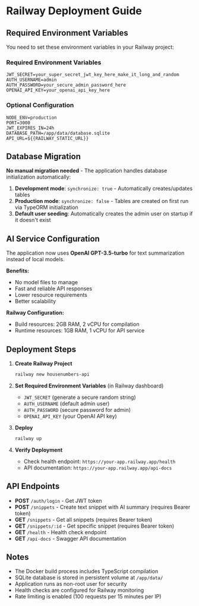 # Railway Deployment Guide

## Required Environment Variables

You need to set these environment variables in your Railway project:

### Required Environment Variables
```
JWT_SECRET=your_super_secret_jwt_key_here_make_it_long_and_random
AUTH_USERNAME=admin
AUTH_PASSWORD=your_secure_admin_password_here
OPENAI_API_KEY=your_openai_api_key_here
```

### Optional Configuration
```
NODE_ENV=production
PORT=3000
JWT_EXPIRES_IN=24h
DATABASE_PATH=/app/data/database.sqlite
API_URL=${{RAILWAY_STATIC_URL}}
```

## Database Migration

**No manual migration needed** - The application handles database initialization automatically:

1. **Development mode**: `synchronize: true` - Automatically creates/updates tables
2. **Production mode**: `synchronize: false` - Tables are created on first run via TypeORM initialization
3. **Default user seeding**: Automatically creates the admin user on startup if it doesn't exist

## AI Service Configuration

The application now uses **OpenAI GPT-3.5-turbo** for text summarization instead of local models.

**Benefits:**
- No model files to manage
- Fast and reliable API responses
- Lower resource requirements
- Better scalability

**Railway Configuration:**
- Build resources: 2GB RAM, 2 vCPU for compilation
- Runtime resources: 1GB RAM, 1 vCPU for API service



## Deployment Steps

1. **Create Railway Project**
   ```bash
   railway new housenumbers-api
   ```

2. **Set Required Environment Variables** (in Railway dashboard)
   - `JWT_SECRET` (generate a secure random string)
   - `AUTH_USERNAME` (default admin user)  
   - `AUTH_PASSWORD` (secure password for admin)
   - `OPENAI_API_KEY` (your OpenAI API key)

3. **Deploy**
   ```bash
   railway up
   ```

4. **Verify Deployment**
   - Check health endpoint: `https://your-app.railway.app/health`
   - API documentation: `https://your-app.railway.app/api-docs`

## API Endpoints

- **POST** `/auth/login` - Get JWT token
- **POST** `/snippets` - Create text snippet with AI summary (requires Bearer token)
- **GET** `/snippets` - Get all snippets (requires Bearer token)  
- **GET** `/snippets/:id` - Get specific snippet (requires Bearer token)
- **GET** `/health` - Health check endpoint
- **GET** `/api-docs` - Swagger API documentation

## Notes

- The Docker build process includes TypeScript compilation
- SQLite database is stored in persistent volume at `/app/data/`
- Application runs as non-root user for security
- Health checks are configured for Railway monitoring
- Rate limiting is enabled (100 requests per 15 minutes per IP)